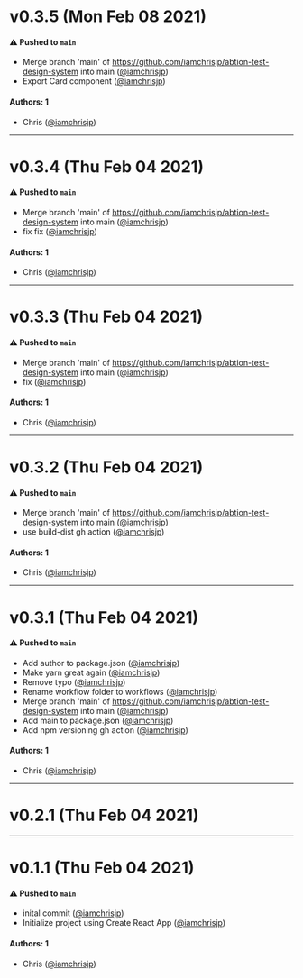 # v0.3.5 (Mon Feb 08 2021)

#### ⚠️ Pushed to `main`

- Merge branch 'main' of https://github.com/iamchrisjp/abtion-test-design-system into main ([@iamchrisjp](https://github.com/iamchrisjp))
- Export Card component ([@iamchrisjp](https://github.com/iamchrisjp))

#### Authors: 1

- Chris ([@iamchrisjp](https://github.com/iamchrisjp))

---

# v0.3.4 (Thu Feb 04 2021)

#### ⚠️ Pushed to `main`

- Merge branch 'main' of https://github.com/iamchrisjp/abtion-test-design-system into main ([@iamchrisjp](https://github.com/iamchrisjp))
- fix fix ([@iamchrisjp](https://github.com/iamchrisjp))

#### Authors: 1

- Chris ([@iamchrisjp](https://github.com/iamchrisjp))

---

# v0.3.3 (Thu Feb 04 2021)

#### ⚠️ Pushed to `main`

- Merge branch 'main' of https://github.com/iamchrisjp/abtion-test-design-system into main ([@iamchrisjp](https://github.com/iamchrisjp))
- fix ([@iamchrisjp](https://github.com/iamchrisjp))

#### Authors: 1

- Chris ([@iamchrisjp](https://github.com/iamchrisjp))

---

# v0.3.2 (Thu Feb 04 2021)

#### ⚠️ Pushed to `main`

- Merge branch 'main' of https://github.com/iamchrisjp/abtion-test-design-system into main ([@iamchrisjp](https://github.com/iamchrisjp))
- use build-dist gh action ([@iamchrisjp](https://github.com/iamchrisjp))

#### Authors: 1

- Chris ([@iamchrisjp](https://github.com/iamchrisjp))

---

# v0.3.1 (Thu Feb 04 2021)

#### ⚠️ Pushed to `main`

- Add author to package.json ([@iamchrisjp](https://github.com/iamchrisjp))
- Make yarn great again ([@iamchrisjp](https://github.com/iamchrisjp))
- Remove typo ([@iamchrisjp](https://github.com/iamchrisjp))
- Rename workflow folder to workflows ([@iamchrisjp](https://github.com/iamchrisjp))
- Merge branch 'main' of https://github.com/iamchrisjp/abtion-test-design-system into main ([@iamchrisjp](https://github.com/iamchrisjp))
- Add main to package.json ([@iamchrisjp](https://github.com/iamchrisjp))
- Add npm versioning gh action ([@iamchrisjp](https://github.com/iamchrisjp))

#### Authors: 1

- Chris ([@iamchrisjp](https://github.com/iamchrisjp))

---

# v0.2.1 (Thu Feb 04 2021)



---

# v0.1.1 (Thu Feb 04 2021)

#### ⚠️ Pushed to `main`

- inital commit ([@iamchrisjp](https://github.com/iamchrisjp))
- Initialize project using Create React App ([@iamchrisjp](https://github.com/iamchrisjp))

#### Authors: 1

- Chris ([@iamchrisjp](https://github.com/iamchrisjp))
